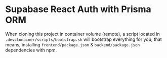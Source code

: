 # Supabase React Auth with Prisma ORM

When cloning this project in container volume (remote), a script located in `.devctonainer/scripts/bootstrap.sh` will bootstrap everything for you; that means, installing `frontend/package.json` & `backend/package.json` dependencies with npm.